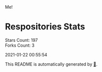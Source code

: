 Me!

# Respositories Stats
Stars Count: 197  
Forks Count: 3

2021-01-22 00:55:54  

This README is automatically generated by [🐰](https://github.com/rnitta/rnitta).
